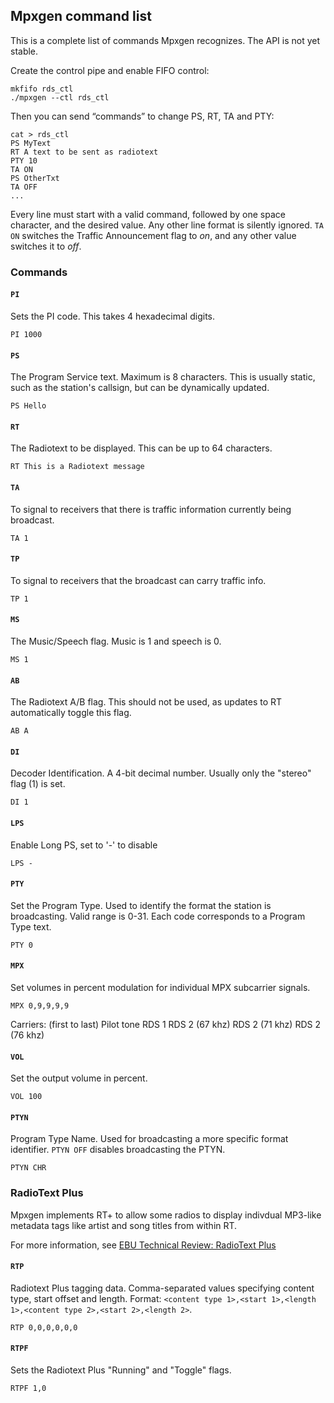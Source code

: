 ## Mpxgen command list

This is a complete list of commands Mpxgen recognizes. The API is not yet stable.

Create the control pipe and enable FIFO control:
```
mkfifo rds_ctl
./mpxgen --ctl rds_ctl
```
Then you can send “commands” to change PS, RT, TA and PTY:
```
cat > rds_ctl
PS MyText
RT A text to be sent as radiotext
PTY 10
TA ON
PS OtherTxt
TA OFF
...
```
Every line must start with a valid command, followed by one space character, and the desired value. Any other line format is silently ignored. `TA ON` switches the Traffic Announcement flag to *on*, and any other value switches it to *off*.

### Commands

#### `PI`
Sets the PI code. This takes 4 hexadecimal digits.

`PI 1000`

#### `PS`
The Program Service text. Maximum is 8 characters. This is usually static, such as the station's callsign, but can be dynamically updated.

`PS Hello`

#### `RT`
The Radiotext to be displayed. This can be up to 64 characters.

`RT This is a Radiotext message`

#### `TA`
To signal to receivers that there is traffic information currently being broadcast.

`TA 1`

#### `TP`
To signal to receivers that the broadcast can carry traffic info.

`TP 1`

#### `MS`
The Music/Speech flag. Music is 1 and speech is 0.

`MS 1`

#### `AB`
The Radiotext A/B flag. This should not be used, as updates to RT automatically toggle this flag.

`AB A`

#### `DI`
Decoder Identification. A 4-bit decimal number. Usually only the "stereo" flag (1) is set.

`DI 1`

#### `LPS`
Enable Long PS, set to '-' to disable

`LPS -`

#### `PTY`
Set the Program Type. Used to identify the format the station is broadcasting. Valid range is 0-31. Each code corresponds to a Program Type text.

`PTY 0`

#### `MPX`
Set volumes in percent modulation for individual MPX subcarrier signals.

`MPX 0,9,9,9,9`

Carriers: (first to last)
Pilot tone
RDS 1
RDS 2 (67 khz)
RDS 2 (71 khz)
RDS 2 (76 khz)

#### `VOL`
Set the output volume in percent.

`VOL 100`

#### `PTYN`
Program Type Name. Used for broadcasting a more specific format identifier. `PTYN OFF` disables broadcasting the PTYN.

`PTYN CHR`

### RadioText Plus
Mpxgen implements RT+ to allow some radios to display indivdual MP3-like metadata tags like artist and song titles from within RT.

For more information, see [EBU Technical Review: RadioText Plus](https://tech.ebu.ch/docs/techreview/trev_307-radiotext.pdf)

#### `RTP`
Radiotext Plus tagging data. Comma-separated values specifying content type, start offset and length. Format: `<content type 1>,<start 1>,<length 1>,<content type 2>,<start 2>,<length 2>`.

`RTP 0,0,0,0,0,0`

#### `RTPF`
Sets the Radiotext Plus "Running" and "Toggle" flags.

`RTPF 1,0`
